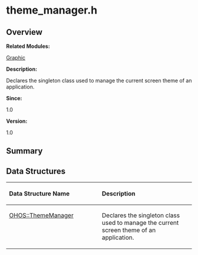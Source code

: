 # theme\_manager.h<a name="ZH-CN_TOPIC_0000001055518070"></a>

## **Overview**<a name="section91926048093527"></a>

**Related Modules:**

[Graphic](Graphic.md)

**Description:**

Declares the singleton class used to manage the current screen theme of an application. 

**Since:**

1.0

**Version:**

1.0

## **Summary**<a name="section553034584093527"></a>

## Data Structures<a name="nested-classes"></a>

<a name="table1369477627093527"></a>
<table><thead align="left"><tr id="row22440708093527"><th class="cellrowborder" valign="top" width="50%" id="mcps1.1.3.1.1"><p id="p1787210003093527"><a name="p1787210003093527"></a><a name="p1787210003093527"></a>Data Structure Name</p>
</th>
<th class="cellrowborder" valign="top" width="50%" id="mcps1.1.3.1.2"><p id="p889544848093527"><a name="p889544848093527"></a><a name="p889544848093527"></a>Description</p>
</th>
</tr>
</thead>
<tbody><tr id="row973312179093527"><td class="cellrowborder" valign="top" width="50%" headers="mcps1.1.3.1.1 "><p id="p1779312411093527"><a name="p1779312411093527"></a><a name="p1779312411093527"></a><a href="OHOS-ThemeManager.md">OHOS::ThemeManager</a></p>
</td>
<td class="cellrowborder" valign="top" width="50%" headers="mcps1.1.3.1.2 "><p id="p1216369272093527"><a name="p1216369272093527"></a><a name="p1216369272093527"></a>Declares the singleton class used to manage the current screen theme of an application. </p>
</td>
</tr>
</tbody>
</table>

